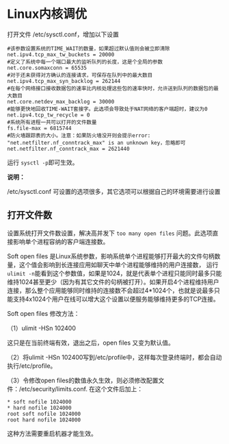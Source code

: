 # Linux内核调优

打开文件 /etc/sysctl.conf，增加以下设置
```
#该参数设置系统的TIME_WAIT的数量，如果超过默认值则会被立即清除
net.ipv4.tcp_max_tw_buckets = 20000
#定义了系统中每一个端口最大的监听队列的长度，这是个全局的参数
net.core.somaxconn = 65535
#对于还未获得对方确认的连接请求，可保存在队列中的最大数目
net.ipv4.tcp_max_syn_backlog = 262144
#在每个网络接口接收数据包的速率比内核处理这些包的速率快时，允许送到队列的数据包的最大数目
net.core.netdev_max_backlog = 30000
#能够更快地回收TIME-WAIT套接字。此选项会导致处于NAT网络的客户端超时，建议为0
net.ipv4.tcp_tw_recycle = 0
#系统所有进程一共可以打开的文件数量
fs.file-max = 6815744
#防火墙跟踪表的大小。注意：如果防火墙没开则会提示error: "net.netfilter.nf_conntrack_max" is an unknown key，忽略即可
net.netfilter.nf_conntrack_max = 2621440
```
运行 ```sysctl -p```即可生效。

**说明：**

/etc/sysctl.conf 可设置的选项很多，其它选项可以根据自己的环境需要进行设置

## 打开文件数

设置系统打开文件数设置，解决高并发下 ```too many open files``` 问题。此选项直接影响单个进程容纳的客户端连接数。

Soft open files 是Linux系统参数，影响系统单个进程能够打开最大的文件句柄数量，这个值会影响到长连接应用如聊天中单个进程能够维持的用户连接数， 运行```ulimit -n```能看到这个参数值，如果是1024，就是代表单个进程只能同时最多只能维持1024甚至更少（因为有其它文件的句柄被打开）。如果开启4个进程维持用户连接，那么整个应用能够同时维持的连接数不会超过4*1024个，也就是说最多只能支持4x1024个用户在线可以增大这个设置以便服务能够维持更多的TCP连接。

Soft open files 修改方法：

（1）ulimit -HSn 102400

这只是在当前终端有效，退出之后，open files 又变为默认值。

（2）将ulimit -HSn 102400写到/etc/profile中，这样每次登录终端时，都会自动执行/etc/profile。

（3）令修改open files的数值永久生效，则必须修改配置文件：/etc/security/limits.conf. 在这个文件后加上：

```
* soft nofile 1024000
* hard nofile 1024000
root soft nofile 1024000
root hard nofile 1024000
```

这种方法需要重启机器才能生效。

